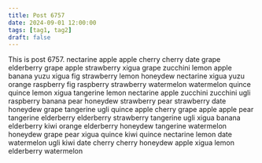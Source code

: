 ```yaml
---
title: Post 6757
date: 2024-09-01 12:00:00
tags: [tag1, tag2]
draft: false
---
```

This is post 6757.
nectarine
apple
apple
cherry
cherry
date
grape
elderberry
grape
apple
strawberry
xigua
grape
zucchini
lemon
apple
banana
yuzu
xigua
fig
strawberry
lemon
honeydew
nectarine
xigua
yuzu
orange
raspberry
fig
raspberry
strawberry
watermelon
watermelon
quince
quince
lemon
xigua
tangerine
lemon
nectarine
apple
zucchini
zucchini
ugli
raspberry
banana
pear
honeydew
strawberry
pear
strawberry
date
honeydew
grape
tangerine
ugli
quince
apple
cherry
grape
apple
apple
pear
tangerine
elderberry
elderberry
strawberry
tangerine
ugli
xigua
banana
elderberry
kiwi
orange
elderberry
honeydew
tangerine
watermelon
honeydew
grape
pear
xigua
quince
kiwi
quince
nectarine
lemon
date
watermelon
ugli
kiwi
date
cherry
cherry
honeydew
apple
xigua
lemon
elderberry
watermelon
